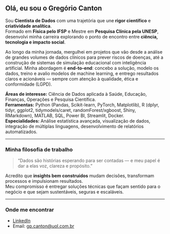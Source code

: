 ## Olá, eu sou o Gregório Canton

Sou **Cientista de Dados** com uma trajetória que une **rigor científico** e **criatividade analítica**.  
Formado em **Física pelo IFSP** e Mestre em **Pesquisa Clínica pela UNESP**, desenvolvi minha carreira explorando o ponto de encontro entre **ciência, tecnologia e impacto social**.

Ao longo da minha jornada, mergulhei em projetos que vão desde a análise de grandes volumes de dados clínicos para prever riscos de doenças, até a construção de sistemas de simulação educacional com inteligência artificial. Minha abordagem é **end-to-end**: concebo a solução, modelo os dados, treino e avalio modelos de machine learning, e entrego resultados claros e acionáveis — sempre com atenção à qualidade, ética e conformidade (LGPD).

**Áreas de interesse:** Ciência de Dados aplicada à Saúde, Educação, Finanças, Operações e Pesquisa Científica.  
**Ferramentas:** Python (Pandas, Scikit-learn, PyTorch, Matplotlib), R (dplyr, tidyr, ggplot2, tidymodels/caret, randomForest/xgboost, Shiny, RMarkdown), MATLAB, SQL, Power BI, Streamlit, Docker.  
**Especialidades:** Análise estatística avançada, visualização de dados, integração de múltiplas linguagens, desenvolvimento de relatórios automatizados.

---

### Minha filosofia de trabalho
> “Dados são histórias esperando para ser contadas — e meu papel é dar a elas voz, clareza e propósito.”

Acredito que **insights bem construídos** mudam decisões, transformam processos e impulsionam resultados.  
Meu compromisso é entregar soluções técnicas que façam sentido para o negócio e que sejam sustentáveis, seguras e escaláveis.

---

### Onde me encontrar
- [LinkedIn](https://www.linkedin.com/in/gregório-canton-6494a617b)
- Email: gp.canton@uol.com.br
